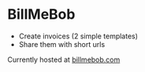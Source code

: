 BillMeBob
============

* Create invoices (2 simple templates)
* Share them with short urls

Currently hosted at [billmebob.com](http://billmebob.com)

